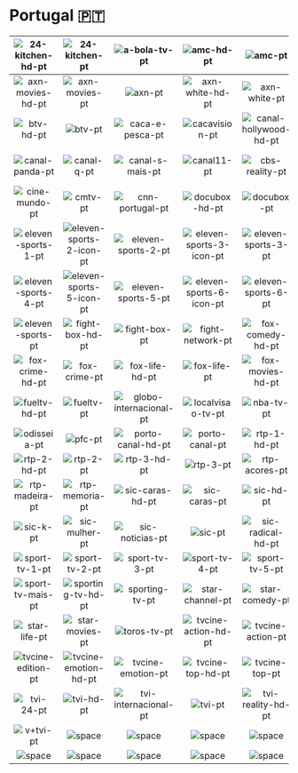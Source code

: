 # Portugal 🇵🇹

| ![24-kitchen-hd-pt] | ![24-kitchen-pt] | ![a-bola-tv-pt] | ![amc-hd-pt] | ![amc-pt] | ![axn-hd-pt] |
|:---:|:---:|:---:|:---:|:---:|:---:|
| ![axn-movies-hd-pt] | ![axn-movies-pt] | ![axn-pt] | ![axn-white-hd-pt] | ![axn-white-pt] | ![biggs-pt] |
| ![btv-hd-pt] | ![btv-pt] | ![caca-e-pesca-pt] | ![cacavision-pt] | ![canal-hollywood-hd-pt] | ![canal-hollywood-pt] |
| ![canal-panda-pt] | ![canal-q-pt] | ![canal-s-mais-pt] | ![canal11-pt] | ![cbs-reality-pt] | ![cine-mundo-hd-pt] |
| ![cine-mundo-pt] | ![cmtv-pt] | ![cnn-portugal-pt] | ![docubox-hd-pt] | ![docubox-pt] | ![eleven-sports-1-icon-pt] |
| ![eleven-sports-1-pt] | ![eleven-sports-2-icon-pt] | ![eleven-sports-2-pt] | ![eleven-sports-3-icon-pt] | ![eleven-sports-3-pt] | ![eleven-sports-4-icon-pt] |
| ![eleven-sports-4-pt] | ![eleven-sports-5-icon-pt] | ![eleven-sports-5-pt] | ![eleven-sports-6-icon-pt] | ![eleven-sports-6-pt] | ![eleven-sports-icon-pt] |
| ![eleven-sports-pt] | ![fight-box-hd-pt] | ![fight-box-pt] | ![fight-network-pt] | ![fox-comedy-hd-pt] | ![fox-comedy-pt] |
| ![fox-crime-hd-pt] | ![fox-crime-pt] | ![fox-life-hd-pt] | ![fox-life-pt] | ![fox-movies-hd-pt] | ![fox-movies-pt] |
| ![fueltv-hd-pt] | ![fueltv-pt] | ![globo-internacional-pt] | ![localvisao-tv-pt] | ![nba-tv-pt] | ![odisseia-hd-pt] |
| ![odisseia-pt] | ![pfc-pt] | ![porto-canal-hd-pt] | ![porto-canal-pt] | ![rtp-1-hd-pt] | ![rtp-1-pt] |
| ![rtp-2-hd-pt] | ![rtp-2-pt] | ![rtp-3-hd-pt] | ![rtp-3-pt] | ![rtp-acores-pt] | ![rtp-africa-pt] |
| ![rtp-madeira-pt] | ![rtp-memoria-pt] | ![sic-caras-hd-pt] | ![sic-caras-pt] | ![sic-hd-pt] | ![sic-k-hd-pt] |
| ![sic-k-pt] | ![sic-mulher-pt] | ![sic-noticias-pt] | ![sic-pt] | ![sic-radical-hd-pt] | ![sic-radical-pt] |
| ![sport-tv-1-pt] | ![sport-tv-2-pt] | ![sport-tv-3-pt] | ![sport-tv-4-pt] | ![sport-tv-5-pt] | ![sport-tv-6-pt] |
| ![sport-tv-mais-pt] | ![sporting-tv-hd-pt] | ![sporting-tv-pt] | ![star-channel-pt] | ![star-comedy-pt] | ![star-crime-pt] |
| ![star-life-pt] | ![star-movies-pt] | ![toros-tv-pt] | ![tvcine-action-hd-pt] | ![tvcine-action-pt] | ![tvcine-edition-hd-pt] |
| ![tvcine-edition-pt] | ![tvcine-emotion-hd-pt] | ![tvcine-emotion-pt] | ![tvcine-top-hd-pt] | ![tvcine-top-pt] | ![tvi-24-hd-pt] |
| ![tvi-24-pt] | ![tvi-hd-pt] | ![tvi-internacional-pt] | ![tvi-pt] | ![tvi-reality-hd-pt] | ![tvi-reality-pt] |
| ![v+tvi-pt] | ![space] | ![space] | ![space] | ![space] | ![space] |
| ![space]| ![space]| ![space]| ![space]| ![space]| ![space]|


[24-kitchen-hd-pt]:24-kitchen-hd-pt.png
[24-kitchen-pt]:24-kitchen-pt.png
[a-bola-tv-pt]:a-bola-tv-pt.png
[amc-hd-pt]:amc-hd-pt.png
[amc-pt]:amc-pt.png
[axn-hd-pt]:axn-hd-pt.png
[axn-movies-hd-pt]:axn-movies-hd-pt.png
[axn-movies-pt]:axn-movies-pt.png
[axn-pt]:axn-pt.png
[axn-white-hd-pt]:axn-white-hd-pt.png
[axn-white-pt]:axn-white-pt.png
[biggs-pt]:biggs-pt.png
[btv-hd-pt]:btv-hd-pt.png
[btv-pt]:btv-pt.png
[caca-e-pesca-pt]:caca-e-pesca-pt.png
[cacavision-pt]:cacavision-pt.png
[canal-hollywood-hd-pt]:canal-hollywood-hd-pt.png
[canal-hollywood-pt]:canal-hollywood-pt.png
[canal-panda-pt]:canal-panda-pt.png
[canal-q-pt]:canal-q-pt.png
[canal-s-mais-pt]:canal-s-mais-pt.png
[canal11-pt]:canal11-pt.png
[cbs-reality-pt]:cbs-reality-pt.png
[cine-mundo-hd-pt]:cine-mundo-hd-pt.png
[cine-mundo-pt]:cine-mundo-pt.png
[cmtv-pt]:cmtv-pt.png
[cnn-portugal-pt]:cnn-portugal-pt.png
[docubox-hd-pt]:docubox-hd-pt.png
[docubox-pt]:docubox-pt.png
[eleven-sports-1-icon-pt]:eleven-sports-1-icon-pt.png
[eleven-sports-1-pt]:eleven-sports-1-pt.png
[eleven-sports-2-icon-pt]:eleven-sports-2-icon-pt.png
[eleven-sports-2-pt]:eleven-sports-2-pt.png
[eleven-sports-3-icon-pt]:eleven-sports-3-icon-pt.png
[eleven-sports-3-pt]:eleven-sports-3-pt.png
[eleven-sports-4-icon-pt]:eleven-sports-4-icon-pt.png
[eleven-sports-4-pt]:eleven-sports-4-pt.png
[eleven-sports-5-icon-pt]:eleven-sports-5-icon-pt.png
[eleven-sports-5-pt]:eleven-sports-5-pt.png
[eleven-sports-6-icon-pt]:eleven-sports-6-icon-pt.png
[eleven-sports-6-pt]:eleven-sports-6-pt.png
[eleven-sports-icon-pt]:eleven-sports-icon-pt.png
[eleven-sports-pt]:eleven-sports-pt.png
[fight-box-hd-pt]:fight-box-hd-pt.png
[fight-box-pt]:fight-box-pt.png
[fight-network-pt]:fight-network-pt.png
[fox-comedy-hd-pt]:fox-comedy-hd-pt.png
[fox-comedy-pt]:fox-comedy-pt.png
[fox-crime-hd-pt]:fox-crime-hd-pt.png
[fox-crime-pt]:fox-crime-pt.png
[fox-life-hd-pt]:fox-life-hd-pt.png
[fox-life-pt]:fox-life-pt.png
[fox-movies-hd-pt]:fox-movies-hd-pt.png
[fox-movies-pt]:fox-movies-pt.png
[fueltv-hd-pt]:fueltv-hd-pt.png
[fueltv-pt]:fueltv-pt.png
[globo-internacional-pt]:globo-internacional-pt.png
[localvisao-tv-pt]:localvisao-tv-pt.png
[nba-tv-pt]:nba-tv-pt.png
[odisseia-hd-pt]:odisseia-hd-pt.png
[odisseia-pt]:odisseia-pt.png
[pfc-pt]:pfc-pt.png
[porto-canal-hd-pt]:porto-canal-hd-pt.png
[porto-canal-pt]:porto-canal-pt.png
[rtp-1-hd-pt]:rtp-1-hd-pt.png
[rtp-1-pt]:rtp-1-pt.png
[rtp-2-hd-pt]:rtp-2-hd-pt.png
[rtp-2-pt]:rtp-2-pt.png
[rtp-3-hd-pt]:rtp-3-hd-pt.png
[rtp-3-pt]:rtp-3-pt.png
[rtp-acores-pt]:rtp-acores-pt.png
[rtp-africa-pt]:rtp-africa-pt.png
[rtp-madeira-pt]:rtp-madeira-pt.png
[rtp-memoria-pt]:rtp-memoria-pt.png
[sic-caras-hd-pt]:sic-caras-hd-pt.png
[sic-caras-pt]:sic-caras-pt.png
[sic-hd-pt]:sic-hd-pt.png
[sic-k-hd-pt]:sic-k-hd-pt.png
[sic-k-pt]:sic-k-pt.png
[sic-mulher-pt]:sic-mulher-pt.png
[sic-noticias-pt]:sic-noticias-pt.png
[sic-pt]:sic-pt.png
[sic-radical-hd-pt]:sic-radical-hd-pt.png
[sic-radical-pt]:sic-radical-pt.png
[sport-tv-1-pt]:sport-tv-1-pt.png
[sport-tv-2-pt]:sport-tv-2-pt.png
[sport-tv-3-pt]:sport-tv-3-pt.png
[sport-tv-4-pt]:sport-tv-4-pt.png
[sport-tv-5-pt]:sport-tv-5-pt.png
[sport-tv-6-pt]:sport-tv-6-pt.png
[sport-tv-mais-pt]:sport-tv-mais-pt.png
[sporting-tv-hd-pt]:sporting-tv-hd-pt.png
[sporting-tv-pt]:sporting-tv-pt.png
[star-channel-pt]:star-channel-pt.png
[star-comedy-pt]:star-comedy-pt.png
[star-crime-pt]:star-crime-pt.png
[star-life-pt]:star-life-pt.png
[star-movies-pt]:star-movies-pt.png
[toros-tv-pt]:toros-tv-pt.png
[tvcine-action-hd-pt]:tvcine-action-hd-pt.png
[tvcine-action-pt]:tvcine-action-pt.png
[tvcine-edition-hd-pt]:tvcine-edition-hd-pt.png
[tvcine-edition-pt]:tvcine-edition-pt.png
[tvcine-emotion-hd-pt]:tvcine-emotion-hd-pt.png
[tvcine-emotion-pt]:tvcine-emotion-pt.png
[tvcine-top-hd-pt]:tvcine-top-hd-pt.png
[tvcine-top-pt]:tvcine-top-pt.png
[tvi-24-hd-pt]:tvi-24-hd-pt.png
[tvi-24-pt]:tvi-24-pt.png
[tvi-hd-pt]:tvi-hd-pt.png
[tvi-internacional-pt]:tvi-internacional-pt.png
[tvi-pt]:tvi-pt.png
[tvi-reality-hd-pt]:tvi-reality-hd-pt.png
[tvi-reality-pt]:tvi-reality-pt.png
[v+tvi-pt]:v+tvi-pt.png

[space]:../../misc/space-1500.png


